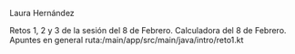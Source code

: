 Laura Hernández

Retos 1, 2  y 3 de la sesión del 8 de Febrero.
Calculadora del 8 de Febrero.
Apuntes en general
ruta:/main/app/src/main/java/intro/reto1.kt
